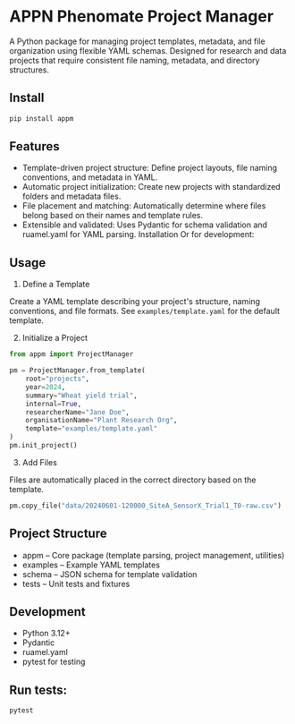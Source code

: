 # APPN Phenomate Project Manager

A Python package for managing project templates, metadata, and file organization using flexible YAML schemas. Designed for research and data projects that require consistent file naming, metadata, and directory structures.

## Install

```bash
pip install appm
```

## Features

- Template-driven project structure: Define project layouts, file naming conventions, and metadata in YAML.
- Automatic project initialization: Create new projects with standardized folders and metadata files.
- File placement and matching: Automatically determine where files belong based on their names and template rules.
- Extensible and validated: Uses Pydantic for schema validation and ruamel.yaml for YAML parsing.
Installation
Or for development:

## Usage
1. Define a Template

Create a YAML template describing your project's structure, naming conventions, and file formats. See `examples/template.yaml` for the default template.

2. Initialize a Project

```py
from appm import ProjectManager

pm = ProjectManager.from_template(
    root="projects",
    year=2024,
    summary="Wheat yield trial",
    internal=True,
    researcherName="Jane Doe",
    organisationName="Plant Research Org",
    template="examples/template.yaml"
)
pm.init_project()

```

3. Add Files

Files are automatically placed in the correct directory based on the template.

```py
pm.copy_file("data/20240601-120000_SiteA_SensorX_Trial1_T0-raw.csv")
```

## Project Structure
- appm – Core package (template parsing, project management, utilities)
- examples – Example YAML templates
- schema – JSON schema for template validation
- tests – Unit tests and fixtures

## Development
- Python 3.12+
- Pydantic
- ruamel.yaml
- pytest for testing

## Run tests:

```
pytest
```
